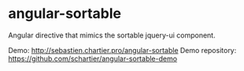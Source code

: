 angular-sortable
================

Angular directive that mimics the sortable jquery-ui component.

Demo: http://sebastien.chartier.pro/angular-sortable
Demo repository: https://github.com/schartier/angular-sortable-demo
